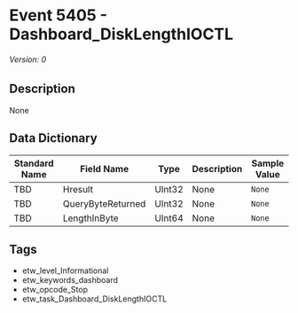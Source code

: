 # Event 5405 - Dashboard_DiskLengthIOCTL
###### Version: 0

## Description
None

## Data Dictionary
|Standard Name|Field Name|Type|Description|Sample Value|
|---|---|---|---|---|
|TBD|Hresult|UInt32|None|`None`|
|TBD|QueryByteReturned|UInt32|None|`None`|
|TBD|LengthInByte|UInt64|None|`None`|

## Tags
* etw_level_Informational
* etw_keywords_dashboard
* etw_opcode_Stop
* etw_task_Dashboard_DiskLengthIOCTL